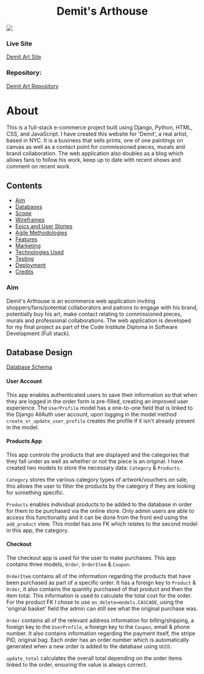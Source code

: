 <h1 align="center">Demit's Arthouse</h1>

<img src="media/">

### **Live Site**
[Demit Art Site](https://demit-sb.herokuapp.com/)

### **Repository:**
[Demit Art Repository](https://github.com/rashdogg74/Demit-SB)

# About
This is a full-stack e-commerce project built using Django, Python, HTML, CSS, and JavaScript. I have created this website for 'Demit', a real artist, based in NYC. It is a business that sells prints, one of one paintings on canvas as well as a contact point for commissioned pieces, murals and brand collaboration. The web application also doubles as a blog which allows fans to follow his work, keep up to date with recent shows and comment on recent work.

## Contents
+ [Aim](#aim)
+ [Databases](#database)
+ [Scope](#scope)
+ [Wireframes](#wireframes)
+ [Epics and User Stories](#user-stories)
+ [Agile Methodologies](#agile)
+ [Features](#features)
+ [Marketing](#marketing)
+ [Technologies Used](#tech)
+ [Testing](#testing)
+ [Deployment](#deployment)
+ [Credits](#credits)

### Aim <a name="aim"></a>
Demit's Arthouse is an ecommerce web application inviting shoppers/fans/potential collaborators and patrons to engage with his brand, potentially buy his art, make contact relating to commissioned pieces, murals and professional collaborations.
The web application is developed for my final project as part of the Code Institute Diploma in Software Development (Full stack).

## Database Design <a name="database"></a>
[Database Schema](media/readme_images/)

#### **User Account**
This app enables authenticated users to save their information so that when they are logged in the order form is pre-filled, creating an improved user experience. The `UserProfile` model has a one-to-one field that is linked to the Django AllAuth user account, upon logging in the model method `create_or_update_user_profile` creates the profile if it isn't already present in the model.

#### **Products App**

This app controls the products that are displayed and the categories that they fall under as well as whether or not the piece is an original. I have created two models to store the necessary data: `Category` & `Products`.

`Category` stores the various category types of artwork/vouchers on sale, this allows the user to filter the products by the category if they are looking for something specific.

`Products` enables individual products to be added to the database in order for them to be purchased via the online store. Only admin users are able to access this functionality and it can be done from the front end using the `add_product` view. This model has one FK which relates to the second model in this app, the category.

#### **Checkout**

The checkout app is used for the user to make purchases. This app contains three models, `Order`, `OrderItem` & `Coupon`. 

`OrderItem` contains all of the information regarding the products that have been purchased as part of a specific order. It has a foreign key to `Product` & `Order`, it also contains the quantity purchased of that product and then the item total. This information is used to calculate the total cost for the order. For the product FK I chose to use `on_delete=models.CASCADE`, using the 'original basket' field the admin can still see what the original purchase was.

`Order` contains all of the relevant address information for billing/shipping, a foreign key to the `UserProfile`, a foreign key to the `Coupon`, email & phone number. It also contains information regarding the payment itself, the stripe PID, original bag. Each order has an order number which is automatically generated when a new order is added to the database using `UUID`.

`update_total` calculates the overall total depending on the order items linked to the order, ensuring the value is always correct.

